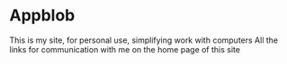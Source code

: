 # Appblob
This is my site, for personal use, simplifying work with computers
All the links for communication with me on the home page of this site
